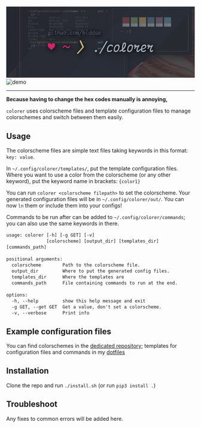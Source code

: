 ![banner](banner.png)
![demo](demo.gif)

---

**Because having to change the hex codes manually is annoying,**

`colorer` uses colorscheme files and template configuration files to manage colorschemes and switch between them easily.

## Usage

The colorscheme files are simple text files taking keywords in this format: `key: value`.

In `~∕.config/colorer/templates/`, put the template configuration files. Where you want to use a color from the colorscheme (or any other keyword), put the keyword name in brackets: `{color1}`

You can run `colorer <colorscheme filepath>` to set the colorscheme. Your generated configuration files will be in `~/.config/colorer/out/`. You can now `ln` them or include them into your configs!

Commands to be run after can be added to `~/.config/colorer/commands`; you can also use the same keywords in there.

```
usage: colorer [-h] [-g GET] [-v]
               [colorscheme] [output_dir] [templates_dir] [commands_path]

positional arguments:
  colorscheme        Path to the colorscheme file.
  output_dir         Where to put the generated config files.
  templates_dir      Where the templates are
  commands_path      File containing commands to run at the end.

options:
  -h, --help         show this help message and exit
  -g GET, --get GET  Get a value, don't set a colorscheme.
  -v, --verbose      Print info
```

## Example configuration files

You can find colorschemes in the [dedicated repository](https://github.com/kiddae/colorer-colorschemes); templates for configuration files and commands in my [dotfiles](https://github.com/kiddae/dotfiles)

## Installation

Clone the repo and run `./install.sh` (or run `pip3 install .`)

## Troubleshoot

Any fixes to common errors will be added here.
